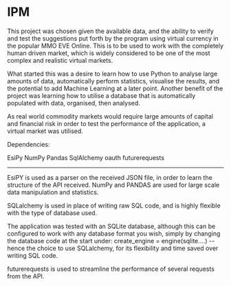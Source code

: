 # IPM

This project was chosen given the available data, and the ability to verify and test
the suggestions put forth by the program using virtual currency in the popular MMO EVE Online. This is to be used to work with the completely human driven market, which is widely considered to be one of the most complex and realistic virtual markets.

What started this was a desire to learn how to use Python to analyse large amounts of data, automatically perform statistics, visualise the results, and the potential to add Machine Learning at a later point. Another benefit of the project was learning how to utilise a database that is automatically populated with data, organised, then analysed. 

As real world commodity markets would require large amounts of capital and financial risk in order to test the performance of the application, a virtual market was utilised.

Dependencies:

EsiPy
NumPy
Pandas
SqlAlchemy
oauth
futurerequests

--------------------------

EsiPY is used as a parser on the received JSON file, in order to learn the structure of the API received.
NumPy and PANDAS are used for large scale data manipulation and statistics.

SQLalchemy is used in place of writing raw SQL code, and is highly flexible with the type of database used.

The application was tested with an SQLite database, although this can be configured to work with any database format you wish, simply by changing the database code at the start under: create_engine = engine(sqlite....) -- hence the choice to use SQLalchemy, for its flexibility and time saved over writing SQL code.

futurerequests is used to streamline the performance of several requests from the API.

